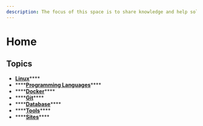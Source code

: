 ```yaml
---
description: The focus of this space is to share knowledge and help solve problems.
---
```


# Home

## Topics

* [**Linux**](technology/linux/)\*\*\*\*
* \*\*\*\*[**Programming Languages**](technology/programming-languages/)\*\*\*\*
* \*\*\*\*[**Docker**](technology/docker/)\*\*\*\*
* \*\*\*\*[**Git**](technology/git/)\*\*\*\*
* \*\*\*\*[**Database**](technology/database/)\*\*\*\*
* \*\*\*\*[**Tools**](technology/tools/)\*\*\*\*
* \*\*\*\*[**Sites**](technology/sites/)\*\*\*\*




